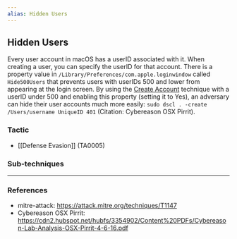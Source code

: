 ```yaml
---
alias: Hidden Users
---
```


## Hidden Users

Every user account in macOS has a userID associated with it. When creating a user, you can specify the userID for that account. There is a property value in <code>/Library/Preferences/com.apple.loginwindow</code> called <code>Hide500Users</code> that prevents users with userIDs 500 and lower from appearing at the login screen. By using the [Create Account](https://attack.mitre.org/techniques/T1136) technique with a userID under 500 and enabling this property (setting it to Yes), an adversary can hide their user accounts much more easily: <code>sudo dscl . -create /Users/username UniqueID 401</code> (Citation: Cybereason OSX Pirrit).


### Tactic

- [[Defense Evasion]] (TA0005)

### Sub-techniques


---
### References

- mitre-attack: https://attack.mitre.org/techniques/T1147
- Cybereason OSX Pirrit: https://cdn2.hubspot.net/hubfs/3354902/Content%20PDFs/Cybereason-Lab-Analysis-OSX-Pirrit-4-6-16.pdf
